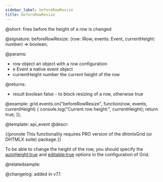 ```yaml
---
sidebar_label: beforeRowResize
title: beforeRowResize
---
```


@short: fires before the height of a row is changed

@signature: beforeRowResize: (row: IRow, events: Event, currentHeight: number) => boolean;

@params:
- row			object		an object with a row configuration
- e	            Event	    a native event object
- currentHeight	number		the current height of the row


@returns:
- result		boolean		false - to block resizing of a row, otherwise true

@example:
grid.events.on("beforeRowResize", function(row, events, currentHeight) {
    console.log("Current row height:", currentHeight);
    return true;
});


@template:	api_event
@descr:

{{pronote This functionality requires PRO version of the dhtmlxGrid (or DHTMLX suite) package.}}

To be able to change the height of the row, you should specify the [autoHeight:true](grid/api/grid_autoheight_config.md) and [editable:true](grid/api/grid_editable_config.md) options in the configuration of Grid. 



@relatedsample:
	

@changelog: added in v7.1

